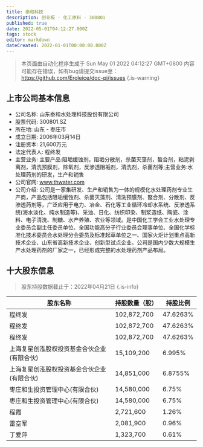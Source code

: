```yaml
---
title: 泰和科技
description: 创业板 - 化工原料 - 300801
published: true
date: 2022-05-01T04:12:27.000Z
tags: stock
editor: markdown
dateCreated: 2022-01-01T00:00:00.000Z
---
```


> 本页面由自动化程序生成于 Sun May 01 2022 04:12:27 GMT+0800
> 内容可能存在错误，如有bug请提交issue至：https://github.com/Eroleice/doc-pi/issues
{.is-warning}

## 上市公司基本信息
- 公司名称: 山东泰和水处理科技股份有限公司
- 股票代码: 300801.SZ
- 所在地: 山东 - 枣庄市
- 成立日期: 2006年03月14日
- 注册资本: 21,600万元
- 法定代表人: 程终发
- 主营业务: 主要产品:阻垢缓蚀剂，阻垢分散剂，杀菌灭藻剂，螯合剂，粘泥剥离剂，清洗预膜剂，除氧剂，反渗透阻垢剂，清洗剂，杀菌剂等;主营业务:水处理药剂的研发，生产和销售
- 公司官网: www.thwater.com
- 公司介绍: 公司是一家集研发、生产和销售为一体的规模化水处理药剂专业生产商，产品包括阻垢缓蚀剂、杀菌灭藻剂、清洗预膜剂、螯合剂、分散剂、反渗透药剂等，广泛应用于电力、冶金、石化等工业循环冷却水系统、反渗透系统(海水淡化、纯水制造等)、采油、日化、纺织印染、制浆造纸、陶瓷、涂料、电子清洗、制糖、水产养殖、农业等领域。是中国化工学会工业水处理专业委员会副主任委员单位、全国功能高分子行业委员会理事单位、全国化学标准化技术委员会水处理分会委员及标准起草单位之一、国家火炬计划重点高新技术企业、山东省高新技术企业、创新型试点企业。公司是国内少数大规模生产水处理药剂的厂家之一，已经形成完整的水处理药剂产品布局。


## 十大股东信息
> 股东持股数据截止于：2022年04月21日
{.is-info}

| 股东名称 | 持股数量（股） | 持股比例 |
| --- | --- | --- |
| 程终发 | 102,872,700 | 47.6263% |
| 程终发 | 102,872,700 | 47.6263% |
| 程终发 | 102,872,700 | 47.6263% |
| 上海复星创泓股权投资基金合伙企业(有限合伙) | 15,109,200 | 6.995% |
| 上海复星创泓股权投资基金合伙企业(有限合伙) | 14,851,000 | 6.8755% |
| 枣庄和生投资管理中心(有限合伙) | 14,580,000 | 6.75% |
| 枣庄和生投资管理中心(有限合伙) | 14,580,000 | 6.75% |
| 程霞 | 2,721,600 | 1.26% |
| 雷空军 | 2,081,900 | 0.96% |
| 丁爱萍 | 1,323,700 | 0.61% |




